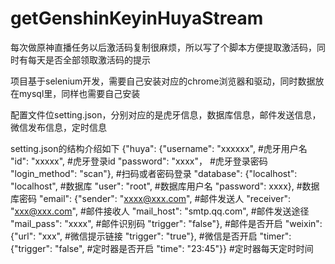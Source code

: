 # getGenshinKeyinHuyaStream
每次做原神直播任务以后激活码复制很麻烦，所以写了个脚本方便提取激活码，同时有每天是否全部领取激活码的提示

项目基于selenium开发，需要自己安装对应的chrome浏览器和驱动，同时数据放在mysql里，同样也需要自己安装

配置文件位setting.json，分别对应的是虎牙信息，数据库信息，邮件发送信息，微信发布信息，定时信息

setting.json的结构介绍如下
{"huya": {"username": "xxxxxx",           #虎牙用户名
          "id": "xxxxx",                  #虎牙登录id
          "password": "xxxx"，            #虎牙登录密码
          "login_method": "scan"},        #扫码或者密码登录
  "database": {"localhost": "localhost",  #数据库
                "user": "root",           #数据库用户名
                "password": xxxx},        #数据库密码
  "email": {"sender": "xxxx@xxx.com",     #邮件发送人
            "receiver": "xxx@xxx.com",    #邮件接收人
            "mail_host": "smtp.qq.com",   #邮件发送途径
            "mail_pass": "xxxx",          #邮件识别码
            "trigger": "false"},          #邮件是否开启
  "weixin": {"url": "xxx",                #微信提示链接
              "trigger": "true"},         #微信是否开启
  "timer": {"trigger": "false",           #定时器是否开启
            "time": "23:45"}}             #定时器每天定时时间
